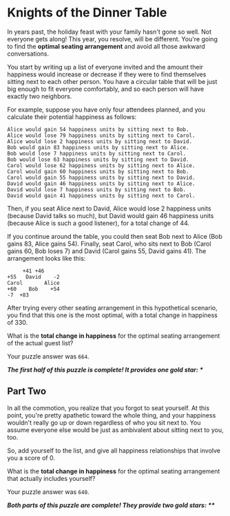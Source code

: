 # Knights of the Dinner Table

In years past, the holiday feast with your family hasn't gone so well. Not everyone gets along! This year, you resolve,
will be different. You're going to find the **optimal seating arrangement** and avoid all those awkward conversations.

You start by writing up a list of everyone invited and the amount their happiness would increase or decrease if they
were to find themselves sitting next to each other person. You have a circular table that will be just big enough to fit
everyone comfortably, and so each person will have exactly two neighbors.

For example, suppose you have only four attendees planned, and you calculate their potential happiness as follows:

```
Alice would gain 54 happiness units by sitting next to Bob.
Alice would lose 79 happiness units by sitting next to Carol.
Alice would lose 2 happiness units by sitting next to David.
Bob would gain 83 happiness units by sitting next to Alice.
Bob would lose 7 happiness units by sitting next to Carol.
Bob would lose 63 happiness units by sitting next to David.
Carol would lose 62 happiness units by sitting next to Alice.
Carol would gain 60 happiness units by sitting next to Bob.
Carol would gain 55 happiness units by sitting next to David.
David would gain 46 happiness units by sitting next to Alice.
David would lose 7 happiness units by sitting next to Bob.
David would gain 41 happiness units by sitting next to Carol.
```

Then, if you seat Alice next to David, Alice would lose 2 happiness units (because David talks so much), but David would
gain 46 happiness units (because Alice is such a good listener), for a total change of 44.

If you continue around the table, you could then seat Bob next to Alice (Bob gains 83, Alice gains 54). Finally, seat
Carol, who sits next to Bob (Carol gains 60, Bob loses 7) and David (Carol gains 55, David gains 41). The arrangement
looks like this:

```
     +41 +46
+55   David    -2
Carol       Alice
+60    Bob    +54
-7  +83
```

After trying every other seating arrangement in this hypothetical scenario, you find that this one is the most optimal,
with a total change in happiness of 330.

What is the **total change in happiness** for the optimal seating arrangement of the actual guest list?

Your puzzle answer was `664`.

*__The first half of this puzzle is complete! It provides one gold star: *__*

## Part Two

In all the commotion, you realize that you forgot to seat yourself. At this point, you're pretty apathetic toward the
whole thing, and your happiness wouldn't really go up or down regardless of who you sit next to. You assume everyone
else would be just as ambivalent about sitting next to you, too.

So, add yourself to the list, and give all happiness relationships that involve you a score of 0.

What is the **total change in happiness** for the optimal seating arrangement that actually includes yourself?

Your puzzle answer was `640`.

*__Both parts of this puzzle are complete! They provide two gold stars: **__*
